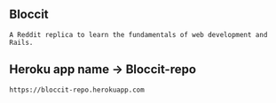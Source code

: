 ## Bloccit
```
A Reddit replica to learn the fundamentals of web development and Rails.
```
## Heroku app name -> Bloccit-repo
```html
https://bloccit-repo.herokuapp.com
```


